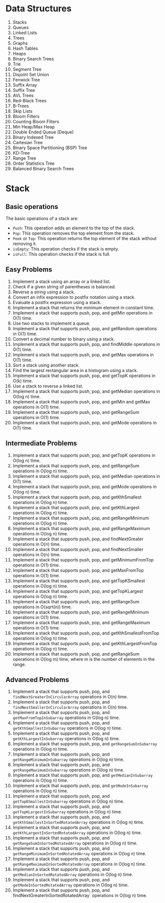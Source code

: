 # Data Structures

1. Stacks
1. Queues
1. Linked Lists
1. Trees
1. Graphs
1. Hash Tables
1. Heaps
1. Binary Search Trees
1. Trie
1. Segment Tree
1. Disjoint Set Union
1. Fenwick Tree
1. Suffix Array
1. Suffix Tree
1. AVL Trees
1. Red-Black Trees
1. B-Trees
1. Skip Lists
1. Bloom Filters
1. Counting Bloom Filters
1. Min Heap/Max Heap
1. Double Ended Queue (Deque)
1. Binary Indexed Tree
1. Cartesian Tree
1. Binary Space Partitioning (BSP) Tree
1. KD-Tree
1. Range Tree
1. Order Statistics Tree
1. Balanced Binary Search Trees

# Stack

## Basic operations

The basic operations of a stack are:

* `Push`: This operation adds an element to the top of the stack.
* `Pop`: This operation removes the top element from the stack.
* `Peek` or `Top`: This operation returns the top element of the stack without removing it.
* `isEmpty`: This operation checks if the stack is empty.
* `isFull`: This operation checks if the stack is full.

## Easy Problems

1. Implement a stack using an array or a linked list.
1. Check if a given string of parentheses is balanced.
1. Reverse a string using a stack.
1. Convert an infix expression to postfix notation using a stack.
1. Evaluate a postfix expression using a stack.
1. Implement a stack that returns the minimum element in constant time.
1. Implement a stack that supports push, pop, and getMin operations in O(1) time.
1. Use two stacks to implement a queue.
1. Implement a stack that supports push, pop, and getRandom operations in O(1) time.
1. Convert a decimal number to binary using a stack.
1. Implement a stack that supports push, pop, and findMiddle operations in O(1) time.
1. Implement a stack that supports push, pop, and getMax operations in O(1) time.
1. Sort a stack using another stack.
1. Find the largest rectangular area in a histogram using a stack.
1. Implement a stack that supports push, pop, and getTopK operations in O(k) time.
1. Use a stack to reverse a linked list.
1. Implement a stack that supports push, pop, and getMedian operations in O(log n) time.
1. Implement a stack that supports push, pop, and getMin and getMax operations in O(1) time.
1. Implement a stack that supports push, pop, and getRangeSum operations in O(1) time.
1. Implement a stack that supports push, pop, and getMode operations in O(1) time.

## Intermediate Problems

1. Implement a stack that supports push, pop, and getTopK operations in O(log n) time.
1. Implement a stack that supports push, pop, and getRangeSum operations in O(log n) time.
1. Implement a stack that supports push, pop, and getMedian operations in O(1) time.
1. Implement a stack that supports push, pop, and getMode operations in O(log n) time.
1. Implement a stack that supports push, pop, and getKthSmallest operations in O(log n) time.
1. Implement a stack that supports push, pop, and getKthLargest operations in O(log n) time.
1. Implement a stack that supports push, pop, and getRangeMinimum operations in O(log n) time.
1. Implement a stack that supports push, pop, and getRangeMaximum operations in O(log n) time.
1. Implement a stack that supports push, pop, and findNextGreater operations in O(n) time.
1. Implement a stack that supports push, pop, and findNextSmaller operations in O(n) time.
1. Implement a stack that supports push, pop, and getMinimumFromTop operations in O(1) time.
1. Implement a stack that supports push, pop, and getMaxFromTop operations in O(1) time.
1. Implement a stack that supports push, pop, and getTopKSmallest operations in O(log n) time.
1. Implement a stack that supports push, pop, and getTopKLargest operations in O(log n) time.
1. Implement a stack that supports push, pop, and getRangeSum operations in O(sqrt(n)) time.
1. Implement a stack that supports push, pop, and getRangeMinimum operations in O(1) time.
1. Implement a stack that supports push, pop, and getRangeMaximum operations in O(1) time.
1. Implement a stack that supports push, pop, and getKthSmallestFromTop operations in O(log n) time.
1. Implement a stack that supports push, pop, and getKthLargestFromTop operations in O(log n) time.
1. Implement a stack that supports push, pop, and getRangeSum operations in O(log m) time, where m is the number of elements in the range.

## Advanced Problems

1. Implement a stack that supports push, pop, and `findNextGreaterInCircularArray` operations in O(n) time.
1. Implement a stack that supports push, pop, and `findNextSmallerInCircularArray` operations in O(n) time.
1. Implement a stack that supports push, pop, and `getMaxFromTopInSubarray` operations in O(log n) time.
1. Implement a stack that supports push, pop, and `getKthSmallestInSubarray` operations in O(log n) time.
1. Implement a stack that supports push, pop, and `getKthLargestInSubarray` operations in O(log n) time.
1. Implement a stack that supports push, pop, and `getRangeSumInSubarray` operations in O(log n) time.
1. Implement a stack that supports push, pop, and `getRangeMinimumInSubarray` operations in O(log n) time.
1. Implement a stack that supports push, pop, and `getRangeMaximumInSubarray` operations in O(log n) time.
1. Implement a stack that supports push, pop, and `getMedianInSubarray` operations in O(log n) time.
1. Implement a stack that supports push, pop, and `getModeInSubarray` operations in O(log n) time.
1. Implement a stack that supports push, pop, and `getTopKSmallestInSubarray` operations in O(log n) time.
1. Implement a stack that supports push, pop, and `getTopKLargestInSubarray` operations in O(log n) time.
1. Implement a stack that supports push, pop, and `getKthSmallestInSortedRotatedArray` operations in O(log n) time.
1. Implement a stack that supports push, pop, and `getKthLargestInSortedRotatedArray` operations in O(log n) time.
1. Implement a stack that supports push, pop, and `getRangeSumInSortedRotatedArray` operations in O(log n) time.
1. Implement a stack that supports push, pop, and `getRangeMinimumInSortedRotatedArray` operations in O(log n) time.
1. Implement a stack that supports push, pop, and `getRangeMaximumInSortedRotatedArray` operations in O(log n) time.
1. Implement a stack that supports push, pop, and `getMedianInSortedRotatedArray` operations in O(log n) time.
1. Implement a stack that supports push, pop, and `getModeInSortedRotatedArray` operations in O(log n) time.
1. Implement a stack that supports push, pop, and findNextGreaterInSortedRotatedArray` operations in O(log n) time.
